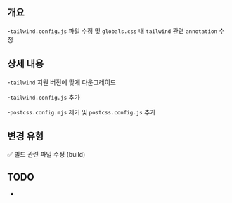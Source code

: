 ## 개요

-`tailwind.config.js` 파일 수정 및 `globals.css` 내 `tailwind` 관련 `annotation` 수정

## 상세 내용
-`tailwind` 지원 버전에 맞게 다운그레이드

-`tailwind.config.js` 추가

-`postcss.config.mjs` 제거 및 `postcss.config.js` 추가

## 변경 유형

✅ 빌드 관련 파일 수정 (build)

## TODO

-
